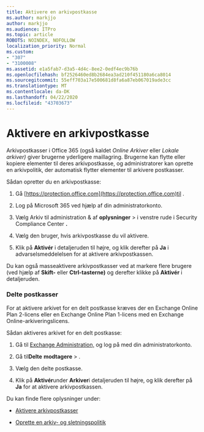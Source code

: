 ```yaml
---
title: Aktivere en arkivpostkasse
ms.author: markjjo
author: markjjo
ms.audience: ITPro
ms.topic: article
ROBOTS: NOINDEX, NOFOLLOW
localization_priority: Normal
ms.custom:
- "307"
- "3100008"
ms.assetid: e1a5fab7-d3a5-4d4c-8ee2-0edf4ec9b76b
ms.openlocfilehash: bf2526460ed8b2684ea3ad210f451180a6ca8014
ms.sourcegitcommit: 55eff703a17e500681d8fa6a87eb067019ade3cc
ms.translationtype: MT
ms.contentlocale: da-DK
ms.lasthandoff: 04/22/2020
ms.locfileid: "43703673"
---
```

# <a name="enable-an-archive-mailbox"></a>Aktivere en arkivpostkasse

Arkivpostkasser i Office 365 (også kaldet *Online Arkiver* eller *Lokale arkiver)* giver brugerne yderligere maillagring. Brugerne kan flytte eller kopiere elementer til deres arkivpostkasse, og administratorer kan oprette en arkivpolitik, der automatisk flytter elementer til arkivere postkasser.
  
Sådan opretter du en arkivpostkasse:
  
1. Gå [https://protection.office.com](https://protection.office.com)til .

2. Log på Microsoft 365 ved hjælp af din administratorkonto.

3. Vælg Arkiv til administration &amp; af **oplysninger** \> i venstre rude i Security Compliance Center **.**

4. Vælg den bruger, hvis arkivpostkasse du vil aktivere.

5. Klik på **Aktivér** i detaljeruden til højre, og klik derefter på **Ja** i advarselsmeddelelsen for at aktivere arkivpostkassen.

Du kan også masseaktivere arkivpostkasser ved at markere flere brugere (ved hjælp af **Skift-** eller **Ctrl-tasterne)** og derefter klikke på **Aktivér** i detaljeruden.
  
### <a name="shared-mailboxes"></a>Delte postkasser

For at aktivere arkivet for en delt postkasse kræves der en Exchange Online Plan 2-licens eller en Exchange Online Plan 1-licens med en Exchange Online-arkiveringslicens.  

Sådan aktiveres arkivet for en delt postkasse:

1. Gå til [Exchange Administration,](https://outlook.office365.com/ecp) og log på med din administratorkonto.

2. Gå til**Delte** **modtagere** > .

3. Vælg den delte postkasse.

4. Klik på **Aktivér**under **Arkiver**i detaljeruden til højre, og klik derefter på **Ja** for at aktivere arkivpostkassen.

Du kan finde flere oplysninger under:
  
- [Aktivere arkivpostkasser](https://docs.microsoft.com/office365/securitycompliance/enable-archive-mailboxes)

- [Oprette en arkiv- og sletningspolitik](https://docs.microsoft.com//office365/securitycompliance/set-up-an-archive-and-deletion-policy-for-mailboxes)
